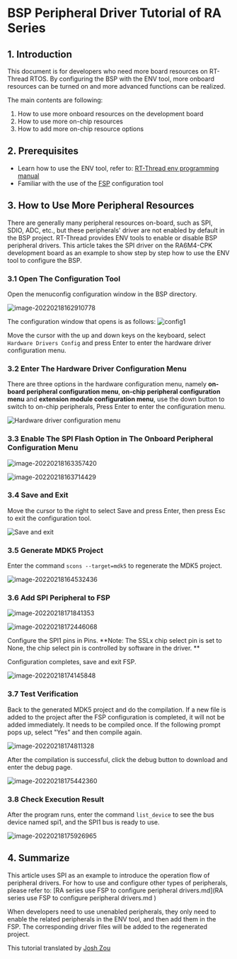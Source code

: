 # BSP Peripheral Driver Tutorial of RA Series

## 1. Introduction

This document is for developers who need more board resources on RT-Thread RTOS. By configuring the BSP with the ENV tool, more onboard resources can be turned on and more advanced functions can be realized.

The main contents are following:
1. How to use more onboard resources on the development board
2. How to use more on-chip resources
3. How to add more on-chip resource options

## 2. Prerequisites

- Learn how to use the ENV tool, refer to: [RT-Thread env programming  manual](https://www.rt-thread.org/document/site/programming-manual/env/env/)
- Familiar with the use of the [FSP](https://www2.renesas.cn/jp/zh/software-tool/flexible-software-package-fsp)  configuration tool

## 3. How to Use More Peripheral Resources

There are generally many peripheral resources on-board, such as SPI, SDIO, ADC, etc., but these peripherals' driver are not enabled by default in the BSP project. RT-Thread provides ENV tools to enable or disable BSP peripheral drivers. This article takes the SPI driver on the RA6M4-CPK development board as an example to show step by step how to use the ENV tool to configure the BSP.

### 3.1 Open The Configuration Tool

Open the menuconfig configuration window in the BSP directory.

![image-20220218162910778](figures_en/menuconfig_ra6m4cpk.png) 

The configuration window that opens is as follows:
 ![config1](figures_en/config1.png) 

Move the cursor with the up and down keys on the keyboard, select `Hardware Drivers Config` and press Enter to enter the hardware driver configuration menu.

### 3.2 Enter The Hardware Driver Configuration Menu

There are three options in the hardware configuration menu, namely **on-board peripheral configuration menu**, **on-chip peripheral configuration menu** and **extension module configuration menu**, use the down button to switch to on-chip peripherals, Press Enter to enter the configuration menu.

![Hardware driver configuration menu](figures_en/config2.png) 

### 3.3 Enable The SPI Flash Option in The Onboard Peripheral Configuration Menu

![image-20220218163357420](figures_en/menuconfig_spi.png) 

![image-20220218163714429](figures_en/menuconfig_spi1.png) 



### 3.4 Save and Exit

Move the cursor to the right to select Save and press Enter, then press Esc to exit the configuration tool.

![Save and exit](figures_en/save.png) 

### 3.5 Generate MDK5 Project

Enter the command `scons --target=mdk5` to regenerate the MDK5 project.

![image-20220218164532436](figures_en/scons_mdk5.png) 

### 3.6 Add SPI Peripheral to FSP

![image-20220218171841353](figures_en/fsp_spi.png) 

![image-20220218172446068](figures_en/fsp_spi1.png) 

Configure the SPI1 pins in Pins. **Note: The SSLx chip select pin is set to None, the chip select pin is controlled by software in the driver. **

Configuration completes, save and exit FSP.

![image-20220218174145848](figures_en/fsp_spi2.png) 

### 3.7 Test Verification
Back to the generated MDK5 project and do the compilation. If a new file is added to the project after the FSP configuration is completed, it will not be added immediately. It needs to be compiled once. If the following prompt pops up, select "Yes" and then compile again.

![image-20220218174811328](figures_en/mdk_build.png) 

After the compilation is successful, click the debug button to download and enter the debug page.

![image-20220218175442360](figures_en/mdk_build1.png) 

### 3.8 Check Execution Result
After the program runs, enter the command `list_device` to see the bus device named spi1, and the SPI1 bus is ready to use.

![image-20220218175926965](figures_en/run_spi1.png) 

## 4. Summarize
This article uses SPI as an example to introduce the operation flow of peripheral drivers. For how to use and configure other types of peripherals, please refer to: [RA series use FSP to configure peripheral drivers.md](RA series use FSP to configure peripheral drivers.md )

When developers need to use unenabled peripherals, they only need to enable the related peripherals in the ENV tool, and then add them in the FSP. The corresponding driver files will be added to the regenerated project.


This tutorial translated by [Josh Zou](https://github.com/Firmament-Autopilot)
